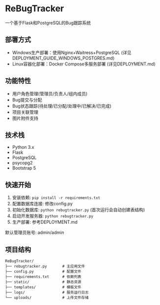 # ReBugTracker

一个基于Flask和PostgreSQL的Bug跟踪系统

## 部署方式
- Windows生产部署：使用Nginx+Waitress+PostgreSQL (详见DEPLOYMENT_GUIDE_WINDOWS_POSTGRES.md)
- Linux容器化部署：Docker Compose多服务部署 (详见DEPLOYMENT.md)

## 功能特性
- 用户角色管理(管理员/负责人/组内成员)
- Bug提交与分配
- Bug状态跟踪(待处理/已分配/处理中/已解决/已完成)
- 项目关联管理
- 图片附件支持

## 技术栈
- Python 3.x
- Flask
- PostgreSQL
- psycopg2
- Bootstrap 5

## 快速开始
1. 安装依赖: `pip install -r requirements.txt`
2. 配置数据库连接: 修改config.py
3. 初始化数据库: `python rebugtracker.py` (首次运行会自动创建表结构)
4. 启动开发服务器: `python rebugtracker.py`
5. 生产部署: 参考DEPLOYMENT.md

默认管理员账号: admin/admin

## 项目结构
```
ReBugTracker/
├── rebugtracker.py       # 主应用文件
├── config.py             # 配置文件
├── requirements.txt      # 依赖列表
├── static/               # 静态资源
├── templates/            # 模板文件
├── logs/                 # 服务运行日志
└── uploads/              # 上传文件存储
```
